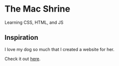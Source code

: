 # The Mac Shrine
Learning CSS, HTML, and JS

## Inspiration
I love my dog so much that I created a website for her. 

Check it out [here](ingi-hong.github.io/mac/).

